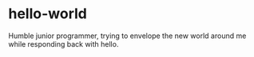 # hello-world

Humble junior programmer, trying to envelope the new world around me while responding back with hello.
